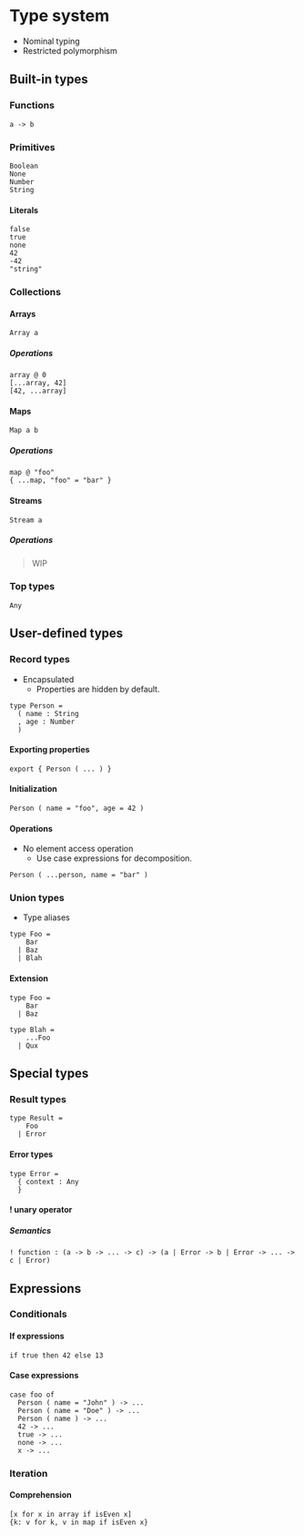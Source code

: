 # Type system

- Nominal typing
- Restricted polymorphism

## Built-in types

### Functions

```
a -> b
```

### Primitives

```
Boolean
None
Number
String
```

#### Literals

```
false
true
none
42
-42
"string"
```

### Collections

#### Arrays

```
Array a
```

##### Operations

```
array @ 0
[...array, 42]
[42, ...array]
```

#### Maps

```
Map a b
```

##### Operations

```
map @ "foo"
{ ...map, "foo" = "bar" }
```

#### Streams

```
Stream a
```

##### Operations

> WIP

### Top types

```
Any
```

## User-defined types

### Record types

- Encapsulated
  - Properties are hidden by default.

```
type Person =
  ( name : String
  , age : Number
  )
```

#### Exporting properties

```
export { Person ( ... ) }
```

#### Initialization

```
Person ( name = "foo", age = 42 )
```

#### Operations

- No element access operation
  - Use case expressions for decomposition.

```
Person ( ...person, name = "bar" )
```

### Union types

- Type aliases

```
type Foo =
    Bar
  | Baz
  | Blah
```

#### Extension

```
type Foo =
    Bar
  | Baz

type Blah =
    ...Foo
  | Qux
```

## Special types

### Result types

```
type Result =
    Foo
  | Error
```

#### Error types

```
type Error =
  { context : Any
  }
```

#### ! unary operator

##### Semantics

```
! function : (a -> b -> ... -> c) -> (a | Error -> b | Error -> ... -> c | Error)
```

## Expressions

### Conditionals

#### If expressions

```
if true then 42 else 13
```

#### Case expressions

```
case foo of
  Person ( name = "John" ) -> ...
  Person ( name = "Doe" ) -> ...
  Person ( name ) -> ...
  42 -> ...
  true -> ...
  none -> ...
  x -> ...
```

### Iteration

#### Comprehension

```
[x for x in array if isEven x]
{k: v for k, v in map if isEven x}
```
